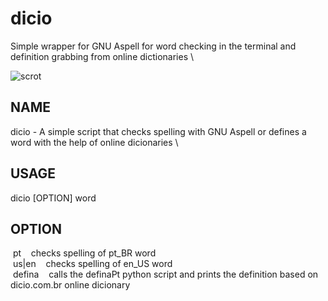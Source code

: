 # dicio
Simple wrapper for GNU Aspell for word checking in the terminal and definition grabbing from online dictionaries \

![scrot](https://github.com/duartqx/images/blob/main/dicio-defina.png?raw=true)

## NAME 
   dicio - A simple script that checks spelling with GNU Aspell or defines a word with the help of online dicionaries \
   
## USAGE
   dicio [OPTION] word 

## OPTION                          
&nbsp;pt&nbsp;&nbsp;&nbsp;&nbsp;checks spelling of pt_BR word \
&nbsp;us|en&nbsp;&nbsp;&nbsp;&nbsp;checks spelling of en_US word \
&nbsp;defina&nbsp;&nbsp;&nbsp;&nbsp;calls the definaPt python script and prints the definition based on dicio.com.br online dicionary
